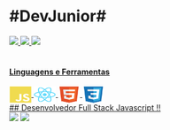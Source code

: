 <h1>#DevJunior#</h1>
<div>
  <a href="https://github.com/Luan-Melo">
  <img height="150em" src="https://github-profile-summary-cards.vercel.app/api/cards/repos-per-language?username=luas10c&theme=github_dark"/>
  <img height="150em" src="https://github-profile-summary-cards.vercel.app/api/cards/most-commit-language?username=luas10c&theme=github_dark"/>
  <img src="https://github-profile-trophy.vercel.app/?username=Luan-Melo&theme=darkhub&column=6&margin-w=6&margin-h=6&no-bg=true&no-frame=true"/>
</div>

<div style="display: inline_block"><br>
  <h4>Linguagens e Ferramentas</h4>
  <img align="center" alt="Luan-Js" height="30" width="40" src="https://raw.githubusercontent.com/devicons/devicon/master/icons/javascript/javascript-plain.svg">
  <img align="center" alt="Luan-React" height="30" width="40" src="https://raw.githubusercontent.com/devicons/devicon/master/icons/react/react-original.svg">
  <img align="center" alt="Luan-HTML" height="30" width="40" src="https://raw.githubusercontent.com/devicons/devicon/master/icons/html5/html5-original.svg">
  <img align="center" alt="Luan-CSS" height="30" width="40" src="https://raw.githubusercontent.com/devicons/devicon/master/icons/css3/css3-original.svg">
</div>
## Desenvolvedor Full Stack Javascript !!
<div> 
  <a href="https://www.instagram.com/luanmelo20/" target="_blank"><img src="https://img.shields.io/badge/-Instagram-%23E4405F?style=for-the-badge&logo=instagram&logoColor=white" target="_blank"></a>
   <a href="https://www.linkedin.com/in/luan-melo-260b18110/" target="_blank"><img src="https://camo.githubusercontent.com/a80d00f23720d0bc9f55481cfcd77ab79e141606829cf16ec43f8cacc7741e46/68747470733a2f2f696d672e736869656c64732e696f2f62616467652f4c696e6b6564496e2d3030373742353f7374796c653d666f722d7468652d6261646765266c6f676f3d6c696e6b6564696e266c6f676f436f6c6f723d7768697465"></a>
</div>

